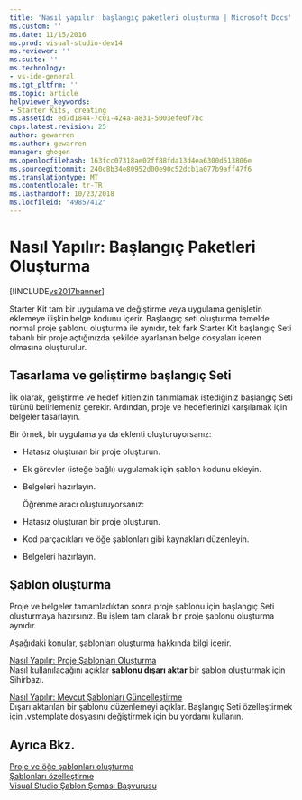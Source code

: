 ```yaml
---
title: 'Nasıl yapılır: başlangıç paketleri oluşturma | Microsoft Docs'
ms.custom: ''
ms.date: 11/15/2016
ms.prod: visual-studio-dev14
ms.reviewer: ''
ms.suite: ''
ms.technology:
- vs-ide-general
ms.tgt_pltfrm: ''
ms.topic: article
helpviewer_keywords:
- Starter Kits, creating
ms.assetid: ed7d1844-7c01-424a-a831-5003efe0f7bc
caps.latest.revision: 25
author: gewarren
ms.author: gewarren
manager: ghogen
ms.openlocfilehash: 163fcc07318ae02ff88fda13d4ea6300d513806e
ms.sourcegitcommit: 240c8b34e80952d00e90c52dcb1a077b9aff47f6
ms.translationtype: MT
ms.contentlocale: tr-TR
ms.lasthandoff: 10/23/2018
ms.locfileid: "49857412"
---
```

# <a name="how-to-create-starter-kits"></a>Nasıl Yapılır: Başlangıç Paketleri Oluşturma
[!INCLUDE[vs2017banner](../includes/vs2017banner.md)]

Starter Kit tam bir uygulama ve değiştirme veya uygulama genişletin eklemeye ilişkin belge kodunu içerir. Başlangıç seti oluşturma temelde normal proje şablonu oluşturma ile aynıdır, tek fark Starter Kit başlangıç Seti tabanlı bir proje açtığınızda şekilde ayarlanan belge dosyaları içeren olmasına oluşturulur.  
  
## <a name="designing-and-developing-a-starter-kit"></a>Tasarlama ve geliştirme başlangıç Seti  
 İlk olarak, geliştirme ve hedef kitlenizin tanımlamak istediğiniz başlangıç Seti türünü belirlemeniz gerekir. Ardından, proje ve hedeflerinizi karşılamak için belgeler tasarlayın.  
  
 Bir örnek, bir uygulama ya da eklenti oluşturuyorsanız:  
  
- Hatasız oluşturan bir proje oluşturun.  
  
- Ek görevler (isteğe bağlı) uygulamak için şablon kodunu ekleyin.  
  
- Belgeleri hazırlayın.  
  
  Öğrenme aracı oluşturuyorsanız:  
  
- Hatasız oluşturan bir proje oluşturun.  
  
- Kod parçacıkları ve öğe şablonları gibi kaynakları düzenleyin.  
  
- Belgeleri hazırlayın.  
  
## <a name="creating-a-template"></a>Şablon oluşturma  
 Proje ve belgeler tamamladıktan sonra proje şablonu için başlangıç Seti oluşturmaya hazırsınız. Bu işlem tam olarak bir proje şablonu oluşturma aynıdır.  
  
 Aşağıdaki konular, şablonları oluşturma hakkında bilgi içerir.  
  
 [Nasıl Yapılır: Proje Şablonları Oluşturma](../ide/how-to-create-project-templates.md)  
 Nasıl kullanılacağını açıklar **şablonu dışarı aktar** bir şablon oluşturmak için Sihirbazı.  
  
 [Nasıl Yapılır: Mevcut Şablonları Güncelleştirme](../ide/how-to-update-existing-templates.md)  
 Dışarı aktarılan bir şablonu düzenlemeyi açıklar. Başlangıç Seti özelleştirmek için .vstemplate dosyasını değiştirmek için bu yordamı kullanın.  
  
## <a name="see-also"></a>Ayrıca Bkz.  
 [Proje ve öğe şablonları oluşturma](../ide/creating-project-and-item-templates.md)   
 [Şablonları özelleştirme](../ide/customizing-project-and-item-templates.md)   
 [Visual Studio Şablon Şeması Başvurusu](../extensibility/visual-studio-template-schema-reference.md)



